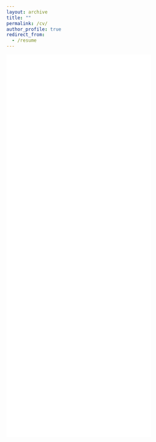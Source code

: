 ```yaml
---
layout: archive
title: ""
permalink: /cv/
author_profile: true
redirect_from:
  - /resume
---
```


<iframe src="../files/nguyen_cv_2025.pdf" style="width:75%; height:1000px;" frameborder="0"></iframe>
